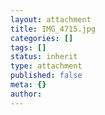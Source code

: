 ```yaml
---
layout: attachment
title: IMG_4715.jpg
categories: []
tags: []
status: inherit
type: attachment
published: false
meta: {}
author: 
---
```


